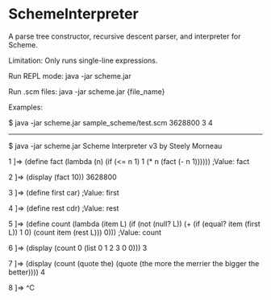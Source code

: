 SchemeInterpreter
=================

A parse tree constructor, recursive descent parser, and interpreter for Scheme.

Limitation: Only runs single-line expressions.

Run REPL mode:
	java -jar scheme.jar

Run .scm files:
    java -jar scheme.jar {file_name}

Examples:

$ java -jar scheme.jar sample_scheme/test.scm
3628800
3
4

----------------------------------------------------------------------------------------------------------

$ java -jar scheme.jar
Scheme Interpreter v3 by Steely Morneau

1 ]=> (define fact (lambda (n) (if (<= n 1) 1 (* n (fact (- n 1))))))
;Value: fact

2 ]=> (display (fact 10))
3628800

3 ]=> (define first car)
;Value: first

4 ]=> (define rest cdr)
;Value: rest

5 ]=> (define count (lambda (item L) (if (not (null? L)) (+ (if (equal? item (first L)) 1 0) (count item (rest L))) 0)))
;Value: count

6 ]=> (display (count 0 (list 0 1 2 3 0 0)))
3

7 ]=> (display (count (quote the) (quote (the more the merrier the bigger the better))))
4

8 ]=> ^C